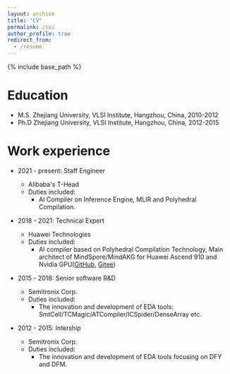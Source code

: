 ```yaml
---
layout: archive
title: "CV"
permalink: /cv/
author_profile: true
redirect_from:
  - /resume
---
```


{% include base_path %}

Education
======
* M.S. Zhejiang University, VLSI Institute, Hangzhou, China, 2010-2012
* Ph.D Zhejiang University, VLSI Institute, Hangzhou, China, 2012-2015 

Work experience
======
* 2021 - present: Staff Engineer
  * Alibaba's T-Head
  * Duties included:
    * AI Compiler on Inference Engine, MLIR and Polyhedral Compilation.

* 2018 - 2021:  Technical Expert
  * Huawei Technologies
  * Duties included: 
    * AI compiler based on Polyhedral Compilation Technology, Main architect of MindSpore/MindAKG for Huawei Ascend 910 and Nvidia GPU([GitHub](https://github.com/mindspore-ai/akg), [Gitee](https://github.com/mindspore-ai/akg))

* 2015 - 2018:  Senior software R&D
  * Semitronix Corp.
  * Duties included: 
    * The innovation and development of EDA tools: SmtCell/TCMagic/ATCompiler/ICSpider/DenseArray etc.

* 2012 - 2015:  Intership
  * Semitronix Corp.
  * Duties included: 
    * The innovation and development of EDA tools focusing on DFY and DFM.

<!--
Skills
======
* Skill 1
* Skill 2
  * Sub-skill 2.1
  * Sub-skill 2.2
  * Sub-skill 2.3
* Skill 3

Publications
======
  <ul>{% for post in site.publications %}
    {% include archive-single-cv.html %}
  {% endfor %}</ul>
  
Talks
======
  <ul>{% for post in site.talks %}
    {% include archive-single-talk-cv.html %}
  {% endfor %}</ul>
  
Teaching
======
  <ul>{% for post in site.teaching %}
    {% include archive-single-cv.html %}
  {% endfor %}</ul>
  
Service and leadership
======
* Currently signed in to 43 different slack teams
-->